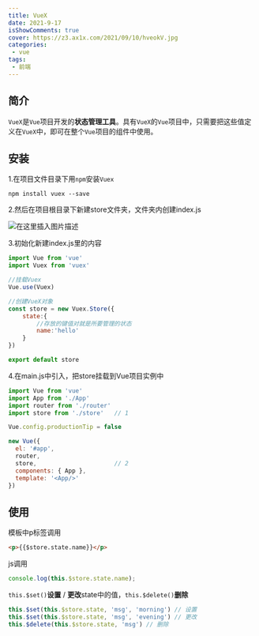 ```yaml
---
title: VueX
date: 2021-9-17
isShowComments: true
cover: https://z3.ax1x.com/2021/09/10/hveokV.jpg
categories:
 - vue
tags:
 - 前端
---
```



## 简介
`VueX`是`Vue`项目开发的**状态管理工具**。具有`VueX`的`Vue`项目中，只需要把这些值定义在`VueX`中，即可在整个`Vue`项目的组件中使用。
## 安装
1.在项目文件目录下用`npm`安装`Vuex`
```shell
npm install vuex --save
```
2.然后在项目根目录下新建store文件夹，文件夹内创建index.js

![在这里插入图片描述](https://img-blog.csdnimg.cn/0b7dda7adcd34a849cf41ce4d6679b62.png)

3.初始化新建index.js里的内容

```javascript
import Vue from 'vue'
import Vuex from 'vuex'

//挂载Vuex
Vue.use(Vuex)

//创建VueX对象
const store = new Vuex.Store({
    state:{
        //存放的键值对就是所要管理的状态
        name:'hello'
    }
})

export default store
```
4.在main.js中引入，把store挂载到Vue项目实例中

```javascript
import Vue from 'vue'
import App from './App'
import router from './router'
import store from './store'   // 1

Vue.config.productionTip = false

new Vue({
  el: '#app',
  router,
  store,                      // 2
  components: { App },
  template: '<App/>'
})
```
## 使用
模板中p标签调用

```html
<p>{{$store.state.name}}</p>
```
js调用

```javascript
console.log(this.$store.state.name);
```
`this.$set()`**设置** / **更改**state中的值，`this.$delete()`**删除**

```javascript
this.$set(this.$store.state, 'msg', 'morning') // 设置
this.$set(this.$store.state, 'msg', 'evening') // 更改
this.$delete(this.$store.state, 'msg') // 删除
```

